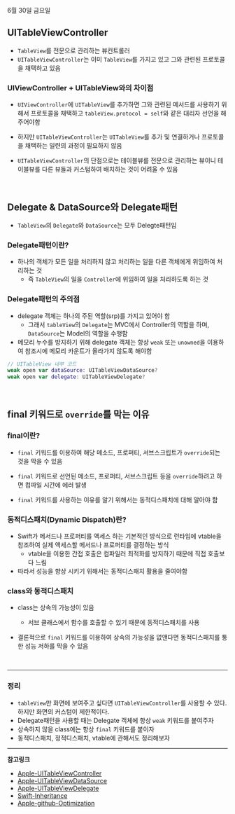 6월 30일 금요일

## UITableViewController
- `TableView`를 전문으로 관리하는 뷰컨트롤러
- `UITableViewController`는 이미 `TableView`를 가지고 있고 그와 관련된 프로토콜을 채택하고 있음

### UIViewController + UITableView와의 차이점
- `UIViewController`에 `UITableView`를 추가하면 그와 관련된 메서드를 사용하기 위해서 프로토콜을 채택하고 `tableView.protocol = self`와 같은 대리자 선언을 해주어야함
- 하지만 `UITableViewController`는 `UITableView`를 추가 및 연결하거나 프로토콜을 채택하는 일련의 과정이 필요하지 않음

- `UITableViewController`의 단점으로는 테이블뷰를 전문으로 관리하는 뷰이니 테이블뷰를 다른 뷰들과 커스텀하여 배치하는 것이 어려울 수 있음

</br>

## Delegate & DataSource와 Delegate패턴
- `TableView`의 `Delegate`와 `DataSource`는 모두 Delegte패턴임

### Delegate패턴이란?
- 하나의 객체가 모든 일을 처리하지 않고 처리하는 일을 다른 객체에게 위임하여 처리하는 것
    - 즉 `TableView`의 일을 `Controller`에 위임하여 일을 처리하도록 하는 것

### Delegate패턴의 주의점
- delegate 객체는 하나의 주된 역할(srp)를 가지고 있어야 함
    - 그래서 `tableView`의 `Delegate`는 MVC에서 Controller의 역할을 하며, `DataSource`는 Model의 역할을 수행함
- 메모리 누수를 방지하기 위해 delegate 객체는 항상 `weak` 또는 `unowned`을 이용하여 참조시에 메모리 카운트가 올라가지 않도록 해야함

```swift
// UITableView 내부 코드
weak open var dataSource: UITableViewDataSource?
weak open var delegate: UITableViewDelegate?
```

</br>

## final 키워드로 `override`를 막는 이유

### final이란?
- `final` 키워드를 이용하여 해당 메소드, 프로퍼티, 서브스크립트가 `override`되는 것을 막을 수 있음
- `final` 키워드로 선언된 메소드, 프로퍼티, 서브스크립트 등을 `override`하려고 하면 컴파일 시간에 에러 발생

- `final` 키워드를 사용하는 이유를 알기 위해서는 동적디스패치에 대해 알아야 함

### 동적디스패치(Dynamic Dispatch)란?
- Swift가 메서드나 프로퍼티를 액세스 하는 기본적인 방식으로 런타임에 vtable을 참조하여 실제 액세스할 메서드나 프로퍼티를 결정하는 방식
    - vtable을 이용한 간접 호출은 컴파일러 최적화를 방지하기 때문에 직접 호출보다 느림
- 따라서 성능을 향상 시키기 위해서는 동적디스패치 활용을 줄여야함

### class와 동적디스패치
- class는 상속의 가능성이 있음
    - 서브 클래스에서 함수를 호출할 수 있기 때문에 동적디스패치를 사용

- 결론적으로 `final` 키워드를 이용하여 상속의 가능성을 없앤다면 동적디스패치를 통한 성능 저하를 막을 수 있음

</br>

---
### 정리
- `tableView`만 화면에 보여주고 싶다면 `UITableViewController`를 사용할 수 있다. 하지만 화면의 커스텀이 제한적이다.
- Delegate패턴을 사용할 때는 Delegate 객체에 항상 `weak` 키워드를 붙여주자
- 상속하지 않을 class에는 항상 `final` 키워드를 붙이자
- 동적디스패치, 정적디스패치, vtable에 관해서도 정리해보자

---
**참고링크**
- [Apple-UITableViewController](https://developer.apple.com/documentation/uikit/uitableviewcontroller)
- [Apple-UITableViewDataSource](https://developer.apple.com/documentation/uikit/uitableviewdatasource)
- [Apple-UITableViewDelegate](https://developer.apple.com/documentation/uikit/uitableviewdelegate)
- [Swift-Inheritance](https://developer.apple.com/documentation/uikit/uitableviewdelegate)
- [Apple-github-Optimization](https://github.com/apple/swift/blob/main/docs/OptimizationTips.rst)
